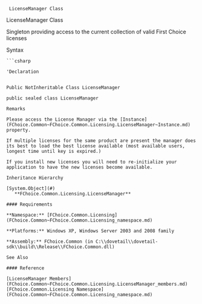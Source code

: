 ﻿     LicenseManager Class                                                   

LicenseManager Class

Singleton providing access to the current collection of valid First Choice licenses

Syntax

```vbnet
```csharp

'Declaration
 

Public NotInheritable Class LicenseManager 

public sealed class LicenseManager 

Remarks

Please access the License Manager via the [Instance](FChoice.Common~FChoice.Common.Licensing.LicenseManager~Instance.md) property.

If multiple licenses for the same product are present the manager does its best to load the best license available (most available users, longest time until key is expired.)

If you install new licenses you will need to re-initialize your application to have the new licenses become available.

Inheritance Hierarchy

[System.Object](#)  
   **FChoice.Common.Licensing.LicenseManager**  

#### Requirements

**Namespace:** [FChoice.Common.Licensing](FChoice.Common~FChoice.Common.Licensing_namespace.md)

**Platforms:** Windows XP, Windows Server 2003 and 2008 family

**Assembly:** FChoice.Common (in C:\\dovetail\\dovetail-sdk\\build\\Release\\FChoice.Common.dll)

See Also

#### Reference

[LicenseManager Members](FChoice.Common~FChoice.Common.Licensing.LicenseManager_members.md)  
[FChoice.Common.Licensing Namespace](FChoice.Common~FChoice.Common.Licensing_namespace.md)